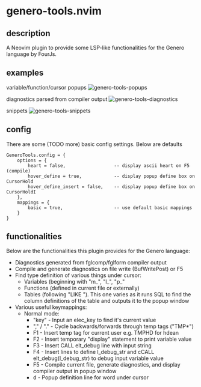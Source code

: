 # genero-tools.nvim

## description
A Neovim plugin to provide some LSP-like functionalities for the Genero language by FourJs.

## examples
variable/function/cursor popups
![genero-tools-popups](https://github.com/user-attachments/assets/d0f1f468-1778-423e-aa60-62ae34f9f52f)

diagnostics parsed from compiler output
![genero-tools-diagnostics](https://github.com/user-attachments/assets/c74df710-cf30-48ea-8214-b8560c826b55)

snippets
![genero-tools-snippets](https://github.com/user-attachments/assets/7c7670c6-d0d6-4dd8-afa9-6cbda4768b9b)


## config
There are some (TODO more) basic config settings. Below are defaults
```
GeneroTools.config = {
	options = {
		heart = false,                  -- display ascii heart on F5 (compile)
		hover_define = true,            -- display popup define box on CursorHold
		hover_define_insert = false,    -- display popup define box on CursorHoldI
	},
	mappings = {
		basic = true,                   -- use default basic mappings
	}
}

```

## functionalities
Below are the functionalities this plugin provides for the Genero language:
* Diagnostics generated from fglcomp/fglform compiler output
* Compile and generate diagnostics on file write (BufWritePost) or F5
* Find type definition of various things under cursor:
  * Variables (beginning with "m_", "l_", "p_"
  * Functions (defined in current file or externally)
  * Tables (following "LIKE "). This one varies as it runs SQL to find the column definitions of the table and outputs it to the popup window
* Various useful keymappings:
  * Normal mode:
    * "key" - Input an elec_key to find it's current value
    * "," / "." - Cycle backwards/forwards through temp tags ("TMP*")
    * F1 - Insert temp tag for current user e.g. TMPHD for hdean
    * F2 - Insert temporary "display" statement to print variable value
    * F3 - Insert CALL elt_debug line with input string
    * F4 - Insert lines to define l_debug_str and cCALL elt_debug(l_debug_str) to debug input variable value
    * F5 - Compile current file, generate diagnostics, and display compiler output in popup window
    * <Space>d - Popup definition line for word under cursor
